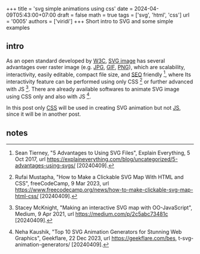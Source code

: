 +++
title = 'svg simple animations using css'
date = 2024-04-09T05:43:00+07:00
draft = false
math = true
tags = ['svg', 'html', 'css']
url = '0005'
authors = ['viridi']
+++
Short intro to SVG and some simple examples <!--more-->


## intro
As an open standard developed by [W3C](https://www.w3.org/about/), [SVG image](https://developer.mozilla.org/en-US/docs/Web/SVG) has several advantages over raster image (e.g. [JPG](https://jpeg.org/), [GIF](https://www.w3.org/Graphics/GIF/spec-gif87.txt), [PNG](http://www.libpng.org/)), which are scalability, interactivity, easily editable, compact file size, and [SEO](https://en.wikipedia.org/w/index.php?oldid=1217219943) friendly [^tierney_2017], where Its interactivity feature can be performed using only CSS [^mustapha_2023] or further advanced with JS [^mcknight_2021]. There are already available softwares to animate SVG image using CSS only and also with JS [^kaushik_2023].

In this post only [CSS](https://developer.mozilla.org/en-US/docs/Web/CSS) will be used in creating SVG animation but not [JS](https://developer.mozilla.org/en-US/docs/Web/JavaScript), since it will be in another post.


## notes
[^kaushik_2023]: Neha Kaushik, "Top 10 SVG Animation Generators for Stunning Web Graphics", Geekflare, 22 Dec 2023, url https://geekflare.com/bes, t-svg-animation-generators/ [20240409].
[^mcknight_2021]: Stacey McKnight, "Making an interactive SVG map with OO-JavaScript", Medium, 9 Apr 2021, url https://medium.com/p/2c5abc73481c [20240409].
[^mustapha_2023]: Rufai Mustapha, "How to Make a Clickable SVG Map With HTML and CSS", freeCodeCamp, 9 Mar 2023, url https://www.freecodecamp.org/news/how-to-make-clickable-svg-map-html-css/ [20240409].
[^tierney_2017]: Sean Tierney, "5 Advantages to Using SVG Files", Explain Everything, 5 Oct 2017, url https://explaineverything.com/blog/uncategorized/5-advantages-using-svgs/ [20240409].
